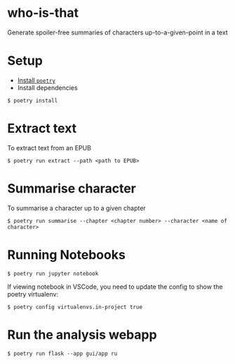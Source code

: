 # who-is-that

Generate spoiler-free summaries of characters up-to-a-given-point in a text

# Setup

- [Install `poetry`](https://python-poetry.org/docs/#installation)
- Install dependencies

```shell
$ poetry install
```

# Extract text

To extract text from an EPUB

```shell
$ poetry run extract --path <path to EPUB>
```

# Summarise character

To summarise a character up to a given chapter

```shell
$ poetry run summarise --chapter <chapter number> --character <name of character>
```

# Running Notebooks

```shell
$ poetry run jupyter notebook
```

If viewing notebook in VSCode, you need to update the config to show the poetry virtualenv:

```shell
$ poetry config virtualenvs.in-project true
```

# Run the analysis webapp

```shell
$ poetry run flask --app gui/app ru
```
